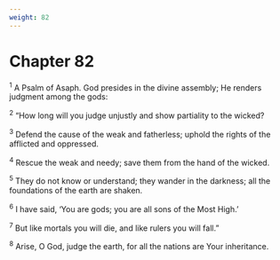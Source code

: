 ```yaml
---
weight: 82
---
```


# Chapter 82

<sup>1</sup> A Psalm of Asaph. God presides in the divine assembly; He renders judgment among the gods: 

<sup>2</sup> “How long will you judge unjustly and show partiality to the wicked? 

<sup>3</sup> Defend the cause of the weak and fatherless; uphold the rights of the afflicted and oppressed. 

<sup>4</sup> Rescue the weak and needy; save them from the hand of the wicked. 

<sup>5</sup> They do not know or understand; they wander in the darkness; all the foundations of the earth are shaken. 

<sup>6</sup> I have said, ‘You are gods; you are all sons of the Most High.’ 

<sup>7</sup> But like mortals you will die, and like rulers you will fall.” 

<sup>8</sup> Arise, O God, judge the earth, for all the nations are Your inheritance. 


